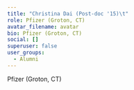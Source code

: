 ```yaml
---
title: "Christina Dai (Post-doc '15)\t"
role: Pfizer (Groton, CT)
avatar_filename: avatar
bio: Pfizer (Groton, CT)
social: []
superuser: false
user_groups:
  - Alumni
---
```

Pfizer (Groton, CT)
